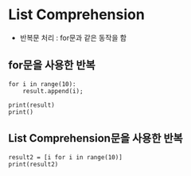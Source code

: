 # List Comprehension

- 반복문 처리 : for문과 같은 동작을 함

## for문을 사용한 반복

```
for i in range(10):
	result.append(i);

print(result)
print()
```

## List Comprehension문을 사용한 반복

```
result2 = [i for i in range(10)]
print(result2)
```
